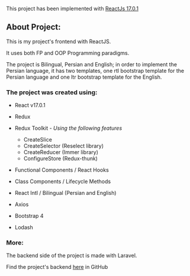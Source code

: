 This project has been implemented with [ReactJs 17.0.1](https://reactjs.org/)

## About Project:
This is my project's frontend with ReactJS.

It uses both FP and OOP Programming paradigms.

The project is Bilingual, Persian and English; in order to implement the Persian language, it has two templates, one rtl bootstrap template for the Persian language and one ltr bootstrap template for the English.

### The project was created using:
* React v17.0.1
* Redux
* Redux Toolkit - *Using the following features*
     * CreateSlice
     * CreateSelector (Reselect library)
     * CreateReducer (Immer library)
     * ConfigureStore (Redux-thunk)
     
* Functional Components / React Hooks
* Class Components / Lifecycle Methods
* React Intl / Bilingual (Persian and English)
* Axios
* Bootstrap 4
* Lodash

### More:
The backend side of the project is made with Laravel.

Find the project's backend [here](https://github.com/minaTfn/Remini) in GitHub
